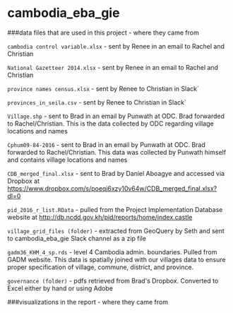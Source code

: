 # cambodia_eba_gie


###data files that are used in this project - where they came from

`cambodia control variable.xlsx` - sent by Renee in an email to Rachel and Christian

`National Gazetteer 2014.xlsx` - sent by Renee in an email to Rachel and Christian

`province names census.xlsx` - sent by Renee to Christian in Slack`

`provinces_in_seila.csv` - sent by Renee to Christian in Slack`

`Village.shp` - sent to Brad in an email by Punwath at ODC. Brad forwarded to Rachel/Christian. This is the data collected by ODC regarding village locations and names

`Cphum09-84-2016` - sent to Brad in an email by Punwath at ODC. Brad forwarded to Rachel/Christian. This data was collected by Punwath himself and contains village locations and names

`CDB_merged_final.xlsx` - sent to Brad by Daniel Aboagye and accessed via Dropbox at https://www.dropbox.com/s/poeqj6xzy10v64w/CDB_merged_final.xlsx?dl=0

`pid_2016_r_list.RData` - pulled from the Project Implementation Database website at http://db.ncdd.gov.kh/pid/reports/home/index.castle

`village_grid_files (folder)` - extracted from GeoQuery by Seth and sent to cambodia_eba_gie Slack channel as a zip file

`gadm36_KHM_4_sp.rds` - level 4 Cambodia admin. boundaries. Pulled from GADM website. This data is spatially joined with our villages data to ensure proper specification of village, commune, district, and province.

`governance (folder)` - pdfs retrieved from Brad's Dropbox. Converted to Excel either by hand or using Adobe

###visualizations in the report - where they came from



